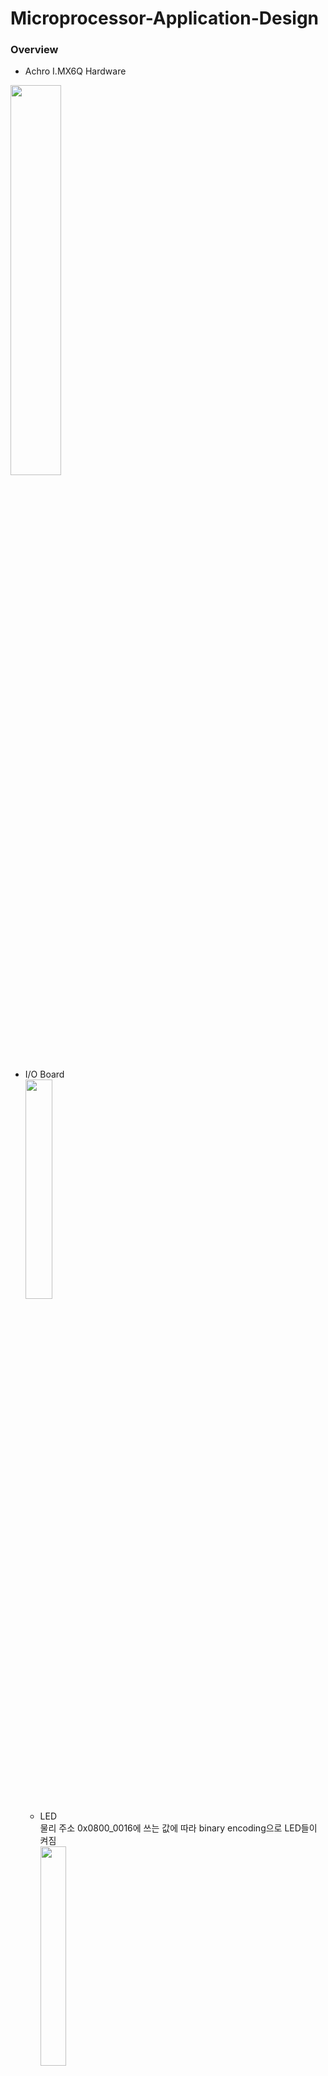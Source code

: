 # Microprocessor-Application-Design
### Overview
* Achro I.MX6Q Hardware <br>
<img src="https://user-images.githubusercontent.com/70748985/93182691-f4969e00-f774-11ea-8a5b-eee9adbd0b5d.png" width="40%">

   * I/O Board <br>
      <img src="https://user-images.githubusercontent.com/70748985/93183290-c6658e00-f775-11ea-8725-8b66577e994b.png" width="30%">
      * LED <br>
      물리 주소 0x0800_0016에 쓰는 값에 따라 binary encoding으로 LED들이 켜짐 <br>
      <img src="https://user-images.githubusercontent.com/70748985/93184064-c1eda500-f776-11ea-8060-3e3df04367bf.png" width="30%"> <br>
      * Dot matrix <br>
      <img src="https://user-images.githubusercontent.com/70748985/93185007-e007d500-f777-11ea-8019-4458af05ce75.png" width="40%"> <br>
         * Adress Map <br>
         <img src="https://user-images.githubusercontent.com/70748985/93185059-f01fb480-f777-11ea-988d-6e27f5739e3b.png" width="40%"> <br>
         * 출력 방법 <br> 
         <img src="https://user-images.githubusercontent.com/70748985/93185117-00379400-f778-11ea-9e59-82359efcbe15.png" width="40%"> <br>
         * 출력 예시 <br>
         <img src="https://user-images.githubusercontent.com/70748985/93185195-12193700-f778-11ea-8be6-0ff8f37a469a.png" width="40%"> <br>
      * Push Switch <br>
      <img src="https://user-images.githubusercontent.com/70748985/93184512-4c360900-f777-11ea-94a3-b135212725cd.png" width="30%"> <br>
      
<hr>

#### lab1_module
모듈 컴파일 시 출력되는 경고 메시지 없애기

<hr>

#### lab1_simple_device_driver
디바이스 드라이버 적재, 제거시 메시지 출력

<hr>

#### lab2_led
* 1-255 사이의 숫자를 명령어의 인자로 입력 받아 이진수에 해당하는 LED 점등
* LED port로부터 값을 읽어 출력 <br>
<img src="https://user-images.githubusercontent.com/70748985/93183475-fe6cd100-f775-11ea-8c99-af2f29fa6150.png" width="30%"> <br>

<hr>

#### lab3_push_switch  
push switch 9개의 값을 주기적으로 읽어 들여 현재 어떤 스위치가 눌렸는지 저장하고 그 값을 화면에 출력

<hr>

#### lab4_dot 
첫번째 인자로 0-9 사이의 정수를 인자로 받아 dot matrix에출력

<hr>

#### lab5_tetris  
dot matrix와 push switch를 이용하여 만든 tetris
